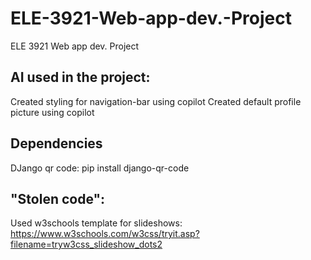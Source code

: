 # ELE-3921-Web-app-dev.-Project
ELE 3921  Web app dev. Project


## AI used in the project:
Created styling for navigation-bar using copilot
Created default profile picture using copilot

## Dependencies 
DJango qr code: pip install django-qr-code

## "Stolen code":
Used w3schools template for slideshows: https://www.w3schools.com/w3css/tryit.asp?filename=tryw3css_slideshow_dots2